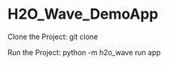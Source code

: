 # H2O_Wave_DemoApp


Clone the Project:
  git clone 

Run the Project:
  python -m h2o_wave run app
  
  
 
